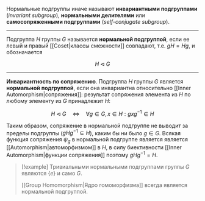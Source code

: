 Нормальные подгруппы иначе называют **инвариантными подгруппами** (*invariant subgroup*), **нормальными делителями** или **самосопряженными подгруппами** (*self-conjugate subgroup*). 

---

Подгруппа $H$ группы $G$ называется **нормальной подгруппой**, если ее левый и правый [[Coset|классы смежности]] совпадают, т.е. $gH=Hg$, и обозначается

$$
H \triangleleft G
$$

--- 

**Инвариантность по сопряжению**. Подгруппа $H$ группы $G$ является **нормальной подгруппой**, если она инвариантна относительно [[Inner Automorphism|сопряжения]]: результат сопряжения элемента из $H$ по любому элементу из $G$ принадлежит $H$:

$$
H\triangleleft G \quad ⇔ \quad ∀g∈G, x∈H:gxg^{-1} ∈ H
$$

Таким образом, сопряжение в нормальной подгруппе не выводит за пределы подгруппы ($gHg^{-1}⊆H$), каким бы ни было $g∈G$. Всякая функция сопряжения $ψ_g$ в нормальной подгруппе является является [[Automorphism|автоморфизмом]] в $H$, в силу биективности [[Inner Automorphism|функции сопряжения]] поэтому $gHg^{-1}=H$.

>[!example]
> Тривиальными нормальными подгруппами группы $G$ являются $\{ e \}$ и само $G$.
> 
> [[Group Homomorphism|Ядро гомоморфизма]] всегда является нормальной подгруппой.